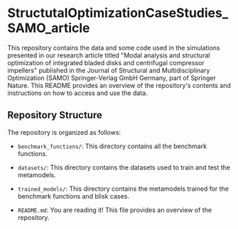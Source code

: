 # StructutalOptimizationCaseStudies_SAMO_article

This repository contains the data and some code used in the simulations presented in our research article titled "Modal analysis and structural optimization of integrated bladed disks and centrifugal compressor impellers" published in the Journal of Structural and Multidisciplinary Optimization (SAMO) Springer-Verlag GmbH Germany, part of Springer Nature. This README provides an overview of the repository's contents and instructions on how to access and use the data.

## Repository Structure

The repository is organized as follows:

- `benchmark_functions/`: This directory contains all the benchmark functions.

- `datasets/`: This directory contains the datasets used to train and test the metamodels.

- `trained_models/`: This directory contains the metamodels trained for the benchmark functions and blisk cases.

- `README.md`: You are reading it! This file provides an overview of the repository.
